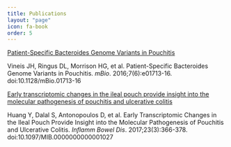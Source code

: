 ```yaml
---
title: Publications
layout: "page"
icon: fa-book
order: 5
---
```


<a href="https://pubmed.ncbi.nlm.nih.gov/27935837/">Patient-Specific Bacteroides Genome Variants in Pouchitis</a>

Vineis JH, Ringus DL, Morrison HG, et al. Patient-Specific Bacteroides Genome Variants in Pouchitis. *mBio*. 2016;7(6):e01713-16. doi:10.1128/mBio.01713-16

<a href="https://pubmed.ncbi.nlm.nih.gov/28221248/">Early transcriptomic changes in the ileal pouch provide insight into the molecular pathogenesis of pouchitis and ulcerative colitis</a>

Huang Y, Dalal S, Antonopoulos D, et al. Early Transcriptomic Changes in the Ileal Pouch Provide Insight into the Molecular Pathogenesis of Pouchitis and Ulcerative Colitis. *Inflamm Bowel Dis*. 2017;23(3):366-378. doi:10.1097/MIB.0000000000001027
